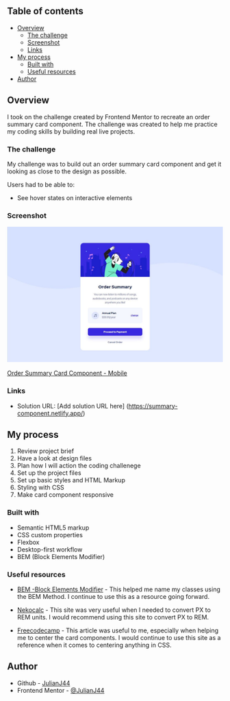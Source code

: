 ## Table of contents

- [Overview](#overview)
  - [The challenge](#the-challenge)
  - [Screenshot](#screenshot)
  - [Links](#links)
- [My process](#my-process)
  - [Built with](#built-with)
  - [Useful resources](#useful-resources)
- [Author](#author)

## Overview

I took on the challenge created by Frontend Mentor to recreate an order summary card component. The challenge was created to help me practice my coding skills by building real live projects.

### The challenge

My challenge was to build out an order summary card component and get it looking as close to the design as possible.

Users had to be able to:

- See hover states on interactive elements

### Screenshot

![Order Summary Card Component - Desktop](./design/solution/order_summary_card_desktop.jpg)

[Order Summary Card Component - Mobile](./design/solution/order_summary_card_mobile.jpg)

### Links

- Solution URL: [Add solution URL here] (https://summary-component.netlify.app/)

## My process

1. Review project brief
2. Have a look at design files
3. Plan how I will action the coding challenege
4. Set up the project files
5. Set up basic styles and HTML Markup
6. Styling with CSS
7. Make card component responsive

### Built with

- Semantic HTML5 markup
- CSS custom properties
- Flexbox
- Desktop-first workflow
- BEM (Block Elements Modifier)

### Useful resources

- [BEM -Block Elements Modifier](http://getbem.com/) - This helped me name my classes using the BEM Method. I continue to use this as a resource going forward.

- [Nekocalc](https://nekocalc.com/px-to-rem-converter) - This site was very useful when I needed to convert PX to REM units. I would recommend using this site to convert PX to REM.

- [Freecodecamp](https://www.freecodecamp.org/news/how-to-center-anything-with-css-align-a-div-text-and-more/) - This article was useful to me, especially when helping me to center the card components. I would continue to use this site as a reference when it comes to centering anything in CSS.

## Author

- Github - [JulianJ44](https://github.com/JulianJ44)
- Frontend Mentor - [@JulianJ44](https://www.frontendmentor.io/profile/JulianJ44/)
